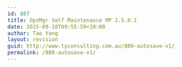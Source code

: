 ```yaml
---
id: 887
title: OpsMgr Self Maintenance MP 2.5.0.1
date: 2015-09-18T09:55:59+10:00
author: Tao Yang
layout: revision
guid: http://www.tyconsulting.com.au/880-autosave-v1/
permalink: /880-autosave-v1/
---
```

